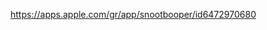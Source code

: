 <a href="https://apps.apple.com/gr/app/snootbooper/id6472970680">https://apps.apple.com/gr/app/snootbooper/id6472970680</a>
